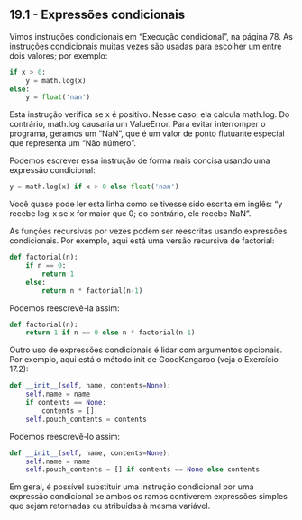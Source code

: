 ## 19.1 - Expressões condicionais

Vimos instruções condicionais em “Execução condicional”, na página 78. As instruções condicionais muitas vezes são usadas para escolher um entre dois valores; por exemplo:

```python
if x > 0:
    y = math.log(x)
else:
    y = float('nan')
```

Esta instrução verifica se x é positivo. Nesse caso, ela calcula math.log. Do contrário, math.log causaria um ValueError. Para evitar interromper o programa, geramos um “NaN”, que é um valor de ponto flutuante especial que representa um “Não número”.

Podemos escrever essa instrução de forma mais concisa usando uma expressão condicional:

```python
y = math.log(x) if x > 0 else float('nan')
```

Você quase pode ler esta linha como se tivesse sido escrita em inglês: “y recebe log-x se x for maior que 0; do contrário, ele recebe NaN”.

As funções recursivas por vezes podem ser reescritas usando expressões condicionais. Por exemplo, aqui está uma versão recursiva de factorial:

```python
def factorial(n):
    if n == 0:
        return 1
    else:
        return n * factorial(n-1)
```

Podemos reescrevê-la assim:

```python
def factorial(n):
    return 1 if n == 0 else n * factorial(n-1)
```
Outro uso de expressões condicionais é lidar com argumentos opcionais. Por exemplo, aqui está o método init de GoodKangaroo (veja o Exercício 17.2):


```python
def __init__(self, name, contents=None):
    self.name = name
    if contents == None:
        contents = []
    self.pouch_contents = contents
```

Podemos reescrevê-lo assim:

```python
def __init__(self, name, contents=None):
    self.name = name
    self.pouch_contents = [] if contents == None else contents
```

Em geral, é possível substituir uma instrução condicional por uma expressão condicional se ambos os ramos contiverem expressões simples que sejam retornadas ou atribuídas à mesma variável.
